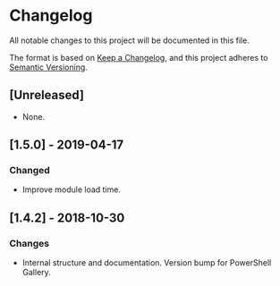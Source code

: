 # Changelog

All notable changes to this project will be documented in this file.

The format is based on [Keep a Changelog](https://keepachangelog.com/en/1.0.0/),
and this project adheres to [Semantic Versioning](https://semver.org/spec/v2.0.0.html).

## [Unreleased]

- None.

## [1.5.0] - 2019-04-17

### Changed

- Improve module load time.

## [1.4.2] - 2018-10-30

### Changes

- Internal structure and documentation. Version bump for PowerShell Gallery.

